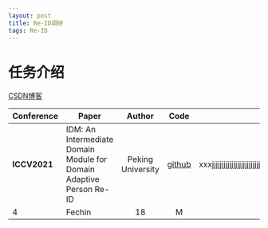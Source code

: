 ```yaml
---
layout: post
title: Re-ID调研
tags: Re-ID
---
```


# 任务介绍

[CSDN博客](https://blog.csdn.net/mzpmzk/article/details/81844261)


<style>
table th:first-of-type {
    width: 2cm;
}
 table th:nth-of-type(2) {
    width: 500pt;
}
table th:nth-of-type(5) {
    width: 1000pt;
}
}
</style>

| **Conference** | **Paper**   | **Author** | **Code** | **Contribution**|
|--    |---------|:--------:|:------:|:--:|
| **ICCV2021** | IDM: An Intermediate Domain Module for Domain Adaptive Person Re-ID | Peking University  | [github](https://github.com/SikaStar/IDM) | xxxjjjjjjjjjjjjjjjjjjjjjjjjjjjjjjjddddddddddddddddddddddddddddddddddddddddddddddddddddddddddddddddddddjjjxxxxxxxxxxx|
| 4          | Fechin  | 18     | M    |         | 






